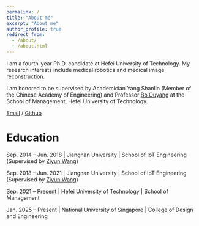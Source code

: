 ```yaml
---
permalink: /
title: "About me"
excerpt: "About me"
author_profile: true
redirect_from: 
  - /about/
  - /about.html
---
```


I am a fourth-year Ph.D. candidate at Hefei University of Technology. My research interests include medical robotics and medical image reconstruction.

I am honored to be supervised by Academician Yang Shanlin (Member of the Chinese Academy of Engineering) and Professor [Bo Ouyang](https://faculty.hfut.edu.cn/~VBFzMz/zh_CN/index.htm) at the School of Management, Hefei University of Technology.

[Email](mailto:zshuai_9508@163com) / [Github](https://github.com/JishuaiZhang)

Education
======
Sep. 2014 – Jun. 2018 | Jiangnan University | School of IoT Engineering (Supervised by [Ziyun Wang](https://iot.jiangnan.edu.cn/info/1142/3583.htm))

Sep. 2018 – Jun. 2021 | Jiangnan University | School of IoT Engineering (Supervised by [Ziyun Wang](https://iot.jiangnan.edu.cn/info/1142/3583.htm))

Sep. 2021 – Present | Hefei University of Technology | School of Management

Jan. 2025 – Present | National University of Singapore | College of Design and Engineering
